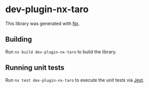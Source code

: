 # dev-plugin-nx-taro

This library was generated with [Nx](https://nx.dev).

## Building

Run `nx build dev-plugin-nx-taro` to build the library.

## Running unit tests

Run `nx test dev-plugin-nx-taro` to execute the unit tests via [Jest](https://jestjs.io).
